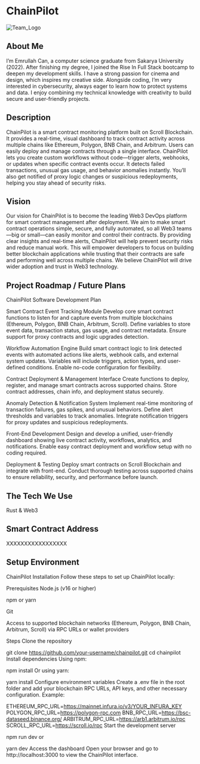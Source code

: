 # ChainPilot

![Team_Logo]()

## About Me

I’m Emrullah Can, a computer science graduate from Sakarya University (2022). After finishing my degree, I joined the Rise In Full Stack bootcamp to deepen my development skills. I have a strong passion for cinema and design, which inspires my creative side. Alongside coding, I’m very interested in cybersecurity, always eager to learn how to protect systems and data. I enjoy combining my technical knowledge with creativity to build secure and user-friendly projects.

## Description

ChainPilot is a smart contract monitoring platform built on Scroll Blockchain. It provides a real-time, visual dashboard to track contract activity across multiple chains like Ethereum, Polygon, BNB Chain, and Arbitrum. Users can easily deploy and manage contracts through a single interface. ChainPilot lets you create custom workflows without code—trigger alerts, webhooks, or updates when specific contract events occur. It detects failed transactions, unusual gas usage, and behavior anomalies instantly. You’ll also get notified of proxy logic changes or suspicious redeployments, helping you stay ahead of security risks.

## Vision

Our vision for ChainPilot is to become the leading Web3 DevOps platform for smart contract management after deployment. We aim to make smart contract operations simple, secure, and fully automated, so all Web3 teams—big or small—can easily monitor and control their contracts. By providing clear insights and real-time alerts, ChainPilot will help prevent security risks and reduce manual work. This will empower developers to focus on building better blockchain applications while trusting that their contracts are safe and performing well across multiple chains. We believe ChainPilot will drive wider adoption and trust in Web3 technology.

## Project Roadmap / Future Plans

ChainPilot Software Development Plan

Smart Contract Event Tracking Module
Develop core smart contract functions to listen for and capture events from multiple blockchains (Ethereum, Polygon, BNB Chain, Arbitrum, Scroll). Define variables to store event data, transaction status, gas usage, and contract metadata. Ensure support for proxy contracts and logic upgrades detection.

Workflow Automation Engine
Build smart contract logic to link detected events with automated actions like alerts, webhook calls, and external system updates. Variables will include triggers, action types, and user-defined conditions. Enable no-code configuration for flexibility.

Contract Deployment & Management Interface
Create functions to deploy, register, and manage smart contracts across supported chains. Store contract addresses, chain info, and deployment status securely.

Anomaly Detection & Notification System
Implement real-time monitoring of transaction failures, gas spikes, and unusual behaviors. Define alert thresholds and variables to track anomalies. Integrate notification triggers for proxy updates and suspicious redeployments.

Front-End Development
Design and develop a unified, user-friendly dashboard showing live contract activity, workflows, analytics, and notifications. Enable easy contract deployment and workflow setup with no coding required.

Deployment & Testing
Deploy smart contracts on Scroll Blockchain and integrate with front-end. Conduct thorough testing across supported chains to ensure reliability, security, and performance before launch.

## The Tech We Use

Rust & Web3

## Smart Contract Address

XXXXXXXXXXXXXXXXX

## Setup Environment

ChainPilot
Installation
Follow these steps to set up ChainPilot locally:

Prerequisites
Node.js (v16 or higher)

npm or yarn

Git

Access to supported blockchain networks (Ethereum, Polygon, BNB Chain, Arbitrum, Scroll) via RPC URLs or wallet providers

Steps
Clone the repository


git clone https://github.com/your-username/chainpilot.git
cd chainpilot
Install dependencies
Using npm:


npm install
Or using yarn:


yarn install
Configure environment variables
Create a .env file in the root folder and add your blockchain RPC URLs, API keys, and other necessary configuration. Example:


ETHEREUM_RPC_URL=https://mainnet.infura.io/v3/YOUR_INFURA_KEY
POLYGON_RPC_URL=https://polygon-rpc.com
BNB_RPC_URL=https://bsc-dataseed.binance.org/
ARBITRUM_RPC_URL=https://arb1.arbitrum.io/rpc
SCROLL_RPC_URL=https://scroll.io/rpc
Start the development server


npm run dev
or


yarn dev
Access the dashboard
Open your browser and go to http://localhost:3000 to view the ChainPilot interface.
